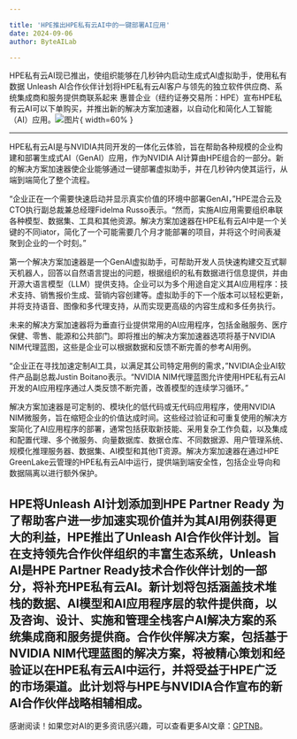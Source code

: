 ```yaml
---

title: 'HPE推出HPE私有云AI中的一键部署AI应用'
date: 2024-09-06
author: ByteAILab

---
```


HPE私有云AI现已推出，使组织能够在几秒钟内启动生成式AI虚拟助手，使用私有数据
Unleash AI合作伙伴计划将HPE私有云AI客户与领先的独立软件供应商、系统集成商和服务提供商联系起来
惠普企业（纽约证券交易所：HPE）宣布HPE私有云AI可以下单购买，并推出新的解决方案加速器，以自动化和简化人工智能（AI）应用。![图片](https://ai-techpark.com/wp-content/uploads/2024/09/HPE-Introduces-960x540.jpg){ width=60% }

---
HPE私有云AI是与NVIDIA共同开发的一体化云体验，旨在帮助各种规模的企业构建和部署生成式AI（GenAI）应用，作为NVIDIA AI计算由HPE组合的一部分。新的解决方案加速器使企业能够通过一键部署虚拟助手，并在几秒钟内使其运行，从端到端简化了整个流程。

“企业正在一个需要快速启动并显示真实价值的环境中部署GenAI，”HPE混合云及CTO执行副总裁兼总经理Fidelma Russo表示。“然而，实施AI应用需要组织串联各种模型、数据集、工具和其他资源。解决方案加速器在HPE私有云AI中是一个关键的不同iator，简化了一个可能需要几个月才能部署的项目，并将这个时间表凝聚到企业的一个时刻。”

第一个解决方案加速器是一个GenAI虚拟助手，可帮助开发人员快速构建交互式聊天机器人，回答以自然语言提出的问题，根据组织的私有数据进行信息提供，并由开源大语言模型（LLM）提供支持。企业可以为多个用途自定义其AI应用程序：技术支持、销售报价生成、营销内容创建等。虚拟助手的下一个版本可以轻松更新，并将支持语音、图像和多代理支持，从而实现更高级的内容生成和多任务执行。

未来的解决方案加速器将为垂直行业提供常用的AI应用程序，包括金融服务、医疗保健、零售、能源和公共部门。即将推出的解决方案加速器选项将基于NVIDIA NIM代理蓝图，这些是企业可以根据数据和反馈不断完善的参考AI用例。

“企业正在寻找加速定制AI工具，以满足其公司特定用例的需求，”NVIDIA企业AI软件产品副总裁Justin Boitano表示。“NVIDIA NIM代理蓝图允许使用HPE私有云AI开发的AI应用程序通过人类反馈不断完善，改善模型的连续学习循环。”

解决方案加速器是可定制的、模块化的低代码或无代码应用程序，使用NVIDIA NIM微服务，旨在缩短企业的价值达成时间。这些经过验证和可重复使用的解决方案简化了AI应用程序的部署，通常包括获取新技能、采用复杂工作负载，以及集成和配置代理、多个微服务、向量数据库、数据仓库、不同数据源、用户管理系统、规模化推理服务器、数据集、AI模型和其他IT资源。解决方案加速器在通过HPE GreenLake云管理的HPE私有云AI中运行，提供端到端安全性，包括企业导向和数据隔离以进行额外保护。

HPE将Unleash AI计划添加到HPE Partner Ready
为了帮助客户进一步加速实现价值并为其AI用例获得更大的利益，HPE推出了Unleash AI合作伙伴计划。旨在支持领先合作伙伴组织的丰富生态系统，Unleash AI是HPE Partner Ready技术合作伙伴计划的一部分，将补充HPE私有云AI。新计划将包括涵盖技术堆栈的数据、AI模型和AI应用程序层的软件提供商，以及咨询、设计、实施和管理全栈客户AI解决方案的系统集成商和服务提供商。合作伙伴解决方案，包括基于NVIDIA NIM代理蓝图的解决方案，将被精心策划和经验证以在HPE私有云AI中运行，并将受益于HPE广泛的市场渠道。此计划将与HPE与NVIDIA合作宣布的新AI合作伙伴战略相辅相成。
---
感谢阅读！如果您对AI的更多资讯感兴趣，可以查看更多AI文章：[GPTNB](https://gptnb.com)。